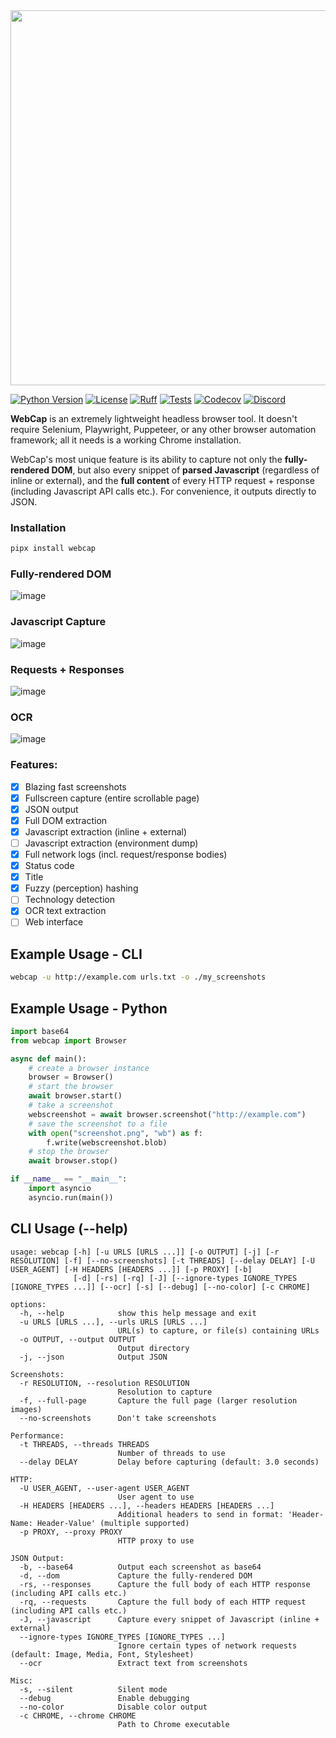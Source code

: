 <img src="https://github.com/user-attachments/assets/25912aba-690a-45e2-a6a9-2b0445e8218f" width="600"/>

[![Python Version](https://img.shields.io/badge/python-3.9+-8400ff)](https://www.python.org) [![License](https://img.shields.io/badge/license-GPLv3-8400ff.svg)](https://github.com/blacklanternsecurity/webcap/blob/dev/LICENSE) [![Ruff](https://img.shields.io/endpoint?url=https://raw.githubusercontent.com/astral-sh/ruff/main/assets/badge/v2.json)](https://github.com/astral-sh/ruff) [![Tests](https://github.com/blacklanternsecurity/webcap/actions/workflows/tests.yml/badge.svg?branch=stable)](https://github.com/blacklanternsecurity/webcap/actions?query=workflow%3A"tests") [![Codecov](https://codecov.io/gh/blacklanternsecurity/webcap/branch/dev/graph/badge.svg?token=IR5AZBDM5K)](https://codecov.io/gh/blacklanternsecurity/webcap) [![Discord](https://img.shields.io/discord/859164869970362439)](https://discord.com/invite/PZqkgxu5SA)

**WebCap** is an extremely lightweight headless browser tool. It doesn't require Selenium, Playwright, Puppeteer, or any other browser automation framework; all it needs is a working Chrome installation.

WebCap's most unique feature is its ability to capture not only the **fully-rendered DOM**, but also every snippet of **parsed Javascript** (regardless of inline or external), and the **full content** of every HTTP request + response (including Javascript API calls etc.). For convenience, it outputs directly to JSON.

### Installation

```bash
pipx install webcap
```

### Fully-rendered DOM

![image](https://github.com/user-attachments/assets/60dd2a80-f9c3-438e-8f00-f982c356625d)

### Javascript Capture

![image](https://github.com/user-attachments/assets/6f960bbb-efb6-4294-a1f2-2c6181baa31a)

### Requests + Responses

![image](https://github.com/user-attachments/assets/0f036384-a465-4579-b70a-b567daaa8113)

### OCR

![image](https://github.com/user-attachments/assets/cffb268e-8b9b-490c-8949-39e73e73aa8a)

### Features:

- [x] Blazing fast screenshots
- [x] Fullscreen capture (entire scrollable page)
- [x] JSON output
- [x] Full DOM extraction
- [x] Javascript extraction (inline + external)
- [ ] Javascript extraction (environment dump)
- [x] Full network logs (incl. request/response bodies)
- [x] Status code
- [x] Title
- [x] Fuzzy (perception) hashing
- [ ] Technology detection
- [x] OCR text extraction
- [ ] Web interface

## Example Usage - CLI

```bash
webcap -u http://example.com urls.txt -o ./my_screenshots
```

## Example Usage - Python

```python
import base64
from webcap import Browser

async def main():
    # create a browser instance
    browser = Browser()
    # start the browser
    await browser.start()
    # take a screenshot
    webscreenshot = await browser.screenshot("http://example.com")
    # save the screenshot to a file
    with open("screenshot.png", "wb") as f:
        f.write(webscreenshot.blob)
    # stop the browser
    await browser.stop()

if __name__ == "__main__":
    import asyncio
    asyncio.run(main())
```

## CLI Usage (--help)

```
usage: webcap [-h] [-u URLS [URLS ...]] [-o OUTPUT] [-j] [-r RESOLUTION] [-f] [--no-screenshots] [-t THREADS] [--delay DELAY] [-U USER_AGENT] [-H HEADERS [HEADERS ...]] [-p PROXY] [-b]
              [-d] [-rs] [-rq] [-J] [--ignore-types IGNORE_TYPES [IGNORE_TYPES ...]] [--ocr] [-s] [--debug] [--no-color] [-c CHROME]

options:
  -h, --help            show this help message and exit
  -u URLS [URLS ...], --urls URLS [URLS ...]
                        URL(s) to capture, or file(s) containing URLs
  -o OUTPUT, --output OUTPUT
                        Output directory
  -j, --json            Output JSON

Screenshots:
  -r RESOLUTION, --resolution RESOLUTION
                        Resolution to capture
  -f, --full-page       Capture the full page (larger resolution images)
  --no-screenshots      Don't take screenshots

Performance:
  -t THREADS, --threads THREADS
                        Number of threads to use
  --delay DELAY         Delay before capturing (default: 3.0 seconds)

HTTP:
  -U USER_AGENT, --user-agent USER_AGENT
                        User agent to use
  -H HEADERS [HEADERS ...], --headers HEADERS [HEADERS ...]
                        Additional headers to send in format: 'Header-Name: Header-Value' (multiple supported)
  -p PROXY, --proxy PROXY
                        HTTP proxy to use

JSON Output:
  -b, --base64          Output each screenshot as base64
  -d, --dom             Capture the fully-rendered DOM
  -rs, --responses      Capture the full body of each HTTP response (including API calls etc.)
  -rq, --requests       Capture the full body of each HTTP request (including API calls etc.)
  -J, --javascript      Capture every snippet of Javascript (inline + external)
  --ignore-types IGNORE_TYPES [IGNORE_TYPES ...]
                        Ignore certain types of network requests (default: Image, Media, Font, Stylesheet)
  --ocr                 Extract text from screenshots

Misc:
  -s, --silent          Silent mode
  --debug               Enable debugging
  --no-color            Disable color output
  -c CHROME, --chrome CHROME
                        Path to Chrome executable
```
